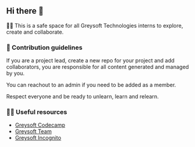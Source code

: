 ## Hi there 👋

🙋‍♀️ This is a safe space for all Greysoft Technologies interns to explore, create and collaborate.

### 🌈 Contribution guidelines

  If you are a project lead, create a new repo for your project and add collaborators, you are responsible for all content generated and managed by you.

  You can reachout to an admin if you need to be added as a member.

  Respect everyone and be ready to unlearn, learn and relearn.
  
### 👩‍💻 Useful resources

* [Greysoft Codecamp](https://github.com/greysoft-code-camp)
* [Greysoft Team](https://github.com/Greysoft-Team)
* [Greysoft Incognito](https://github.com/greysoft-incognito)


